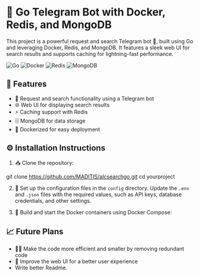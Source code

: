 # 🚀 Go Telegram Bot with Docker, Redis, and MongoDB

This project is a powerful request and search Telegram bot 🤖, built using Go and leveraging Docker, Redis, and MongoDB. It features a sleek web UI for search results and supports caching for lightning-fast performance.

![Go](https://img.shields.io/badge/-Go-00ADD8?style=for-the-badge&logo=go&logoColor=white)
![Docker](https://img.shields.io/badge/-Docker-2496ED?style=for-the-badge&logo=docker&logoColor=white)
![Redis](https://img.shields.io/badge/-Redis-DC382D?style=for-the-badge&logo=redis&logoColor=white)
![MongoDB](https://img.shields.io/badge/-MongoDB-47A248?style=for-the-badge&logo=mongodb&logoColor=white)

## 🌟 Features

- 📨 Request and search functionality using a Telegram bot
- 🌐 Web UI for displaying search results
- ⚡️ Caching support with Redis
- 🗄️ MongoDB for data storage
- 🐳 Dockerized for easy deployment

## ⚙️ Installation Instructions

1. 📥 Clone the repository:

git clone https://github.com/MADITIS/alcsearchgo.git cd yourproject


2. 🔧 Set up the configuration files in the `config` directory. Update the `.env` and `.json` files with the required values, such as API keys, database credentials, and other settings.

3. 🚀 Build and start the Docker containers using Docker Compose:

## 📈 Future Plans

- 🏋️‍♀️ Make the code more efficient and smaller by removing redundant code
- 🎨 Improve the web UI for a better user experience
- Write better Readme.
